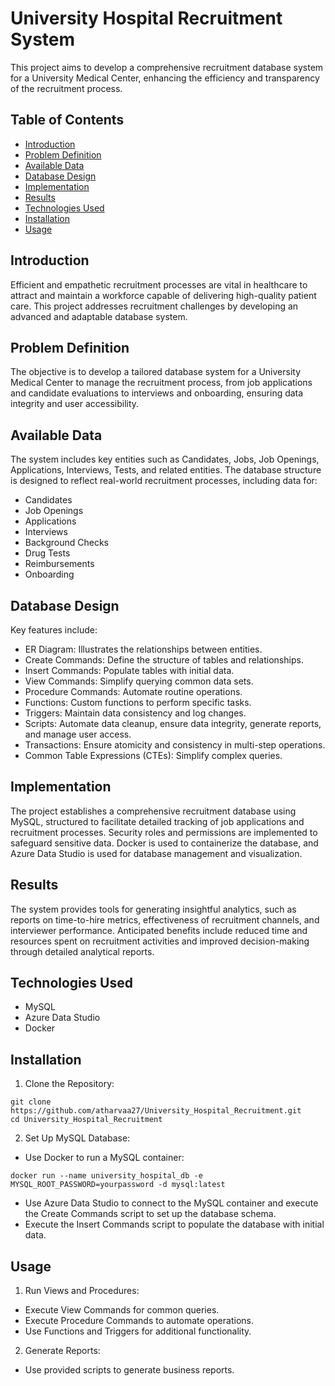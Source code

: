 # University Hospital Recruitment System
This project aims to develop a comprehensive recruitment database system for a University Medical Center, enhancing the efficiency and transparency of the recruitment process.

## Table of Contents
- [Introduction](#introduction)
- [Problem Definition](#problem-definition)
- [Available Data](#available-data)
- [Database Design](#database-design)
- [Implementation](#implementation)
- [Results](#results)
- [Technologies Used](#technologies-used)
- [Installation](#installation)
- [Usage](#usage)

## Introduction

Efficient and empathetic recruitment processes are vital in healthcare to attract and maintain a workforce capable of delivering high-quality patient care. This project addresses recruitment challenges by developing an advanced and adaptable database system.

## Problem Definition

The objective is to develop a tailored database system for a University Medical Center to manage the recruitment process, from job applications and candidate evaluations to interviews and onboarding, ensuring data integrity and user accessibility.

## Available Data

The system includes key entities such as Candidates, Jobs, Job Openings, Applications, Interviews, Tests, and related entities. The database structure is designed to reflect real-world recruitment processes, including data for:

- Candidates
- Job Openings
- Applications
- Interviews
- Background Checks
- Drug Tests
- Reimbursements
- Onboarding

## Database Design

Key features include:

- ER Diagram: Illustrates the relationships between entities.
- Create Commands: Define the structure of tables and relationships.
- Insert Commands: Populate tables with initial data.
- View Commands: Simplify querying common data sets.
- Procedure Commands: Automate routine operations.
- Functions: Custom functions to perform specific tasks.
- Triggers: Maintain data consistency and log changes.
- Scripts: Automate data cleanup, ensure data integrity, generate reports, and manage user access.
- Transactions: Ensure atomicity and consistency in multi-step operations.
- Common Table Expressions (CTEs): Simplify complex queries.

## Implementation

The project establishes a comprehensive recruitment database using MySQL, structured to facilitate detailed tracking of job applications and recruitment processes. Security roles and permissions are implemented to safeguard sensitive data. Docker is used to containerize the database, and Azure Data Studio is used for database management and visualization.

## Results

The system provides tools for generating insightful analytics, such as reports on time-to-hire metrics, effectiveness of recruitment channels, and interviewer performance. Anticipated benefits include reduced time and resources spent on recruitment activities and improved decision-making through detailed analytical reports.

## Technologies Used

- MySQL
- Azure Data Studio
- Docker

## Installation

1.	Clone the Repository:

```
git clone https://github.com/atharvaa27/University_Hospital_Recruitment.git
cd University_Hospital_Recruitment
```

2.	Set Up MySQL Database:
- Use Docker to run a MySQL container:

```
docker run --name university_hospital_db -e MYSQL_ROOT_PASSWORD=yourpassword -d mysql:latest
```


- Use Azure Data Studio to connect to the MySQL container and execute the Create Commands script to set up the database schema.
- Execute the Insert Commands script to populate the database with initial data.

## Usage

1.	Run Views and Procedures:
  -  Execute View Commands for common queries.
  -  Execute Procedure Commands to automate operations.
  -  Use Functions and Triggers for additional functionality.
2.	Generate Reports:
  -  Use provided scripts to generate business reports.
